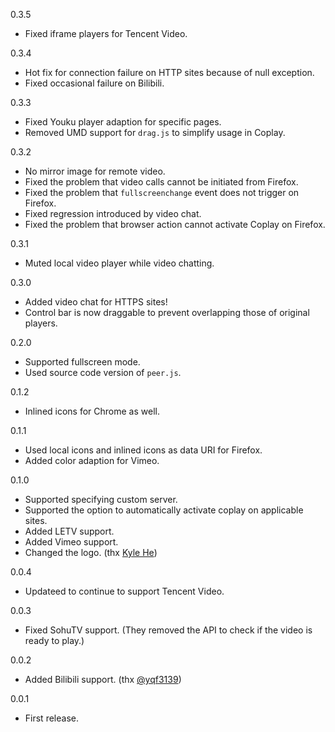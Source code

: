 0.3.5
* Fixed iframe players for Tencent Video.

0.3.4
* Hot fix for connection failure on HTTP sites because of null exception.
* Fixed occasional failure on Bilibili.

0.3.3
* Fixed Youku player adaption for specific pages.
* Removed UMD support for `drag.js` to simplify usage in Coplay.

0.3.2
* No mirror image for remote video.
* Fixed the problem that video calls cannot be initiated from Firefox.
* Fixed the problem that `fullscreenchange` event does not trigger on Firefox.
* Fixed regression introduced by video chat.
* Fixed the problem that browser action cannot activate Coplay on Firefox.

0.3.1
* Muted local video player while video chatting.

0.3.0
* Added video chat for HTTPS sites!
* Control bar is now draggable to prevent overlapping those of original players.

0.2.0
* Supported fullscreen mode.
* Used source code version of `peer.js`.

0.1.2
* Inlined icons for Chrome as well.

0.1.1
* Used local icons and inlined icons as data URI for Firefox.
* Added color adaption for Vimeo.

0.1.0
* Supported specifying custom server.
* Supported the option to automatically activate coplay on applicable sites.
* Added LETV support.
* Added Vimeo support.
* Changed the logo. (thx [Kyle He](https://github.com/599316527))

0.0.4
* Updateed to continue to support Tencent Video.

0.0.3
* Fixed SohuTV support. (They removed the API to check if the video is ready to play.)

0.0.2
* Added Bilibili support. (thx [@yqf3139](https://github.com/yqf3139))

0.0.1

* First release.
